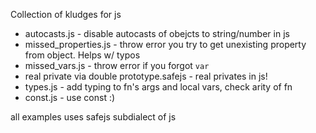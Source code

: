 Collection of kludges for js

* autocasts.js - disable autocasts of obejcts to string/number in js
* missed_properties.js - throw error you try to get unexisting property from object. Helps w/ typos
* missed_vars.js - throw error if you forgot ```var```
* real private via double prototype.safejs - real privates in js!
* types.js - add typing to fn's args and local vars, check arity of fn
* const.js - use const :)

all examples uses safejs subdialect of js
